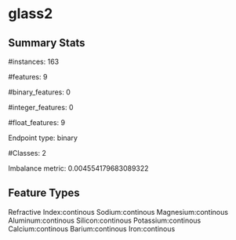 # glass2

## Summary Stats

#instances: 163

#features: 9

  #binary_features: 0

  #integer_features: 0

  #float_features: 9

Endpoint type: binary

#Classes: 2

Imbalance metric: 0.004554179683089322

## Feature Types

 Refractive Index:continous
Sodium:continous
Magnesium:continous
Aluminum:continous
Silicon:continous
Potassium:continous
Calcium:continous
Barium:continous
Iron:continous

